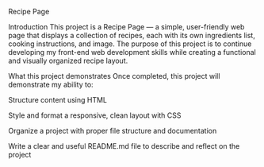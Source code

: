 Recipe Page

Introduction
This project is a Recipe Page — a simple, user-friendly web page that displays a collection of recipes, each with its own ingredients list, cooking instructions, and image. The purpose of this project is to continue developing my front-end web development skills while creating a functional and visually organized recipe layout.

What this project demonstrates
Once completed, this project will demonstrate my ability to:

Structure content using HTML

Style and format a responsive, clean layout with CSS

Organize a project with proper file structure and documentation

Write a clear and useful README.md file to describe and reflect on the project